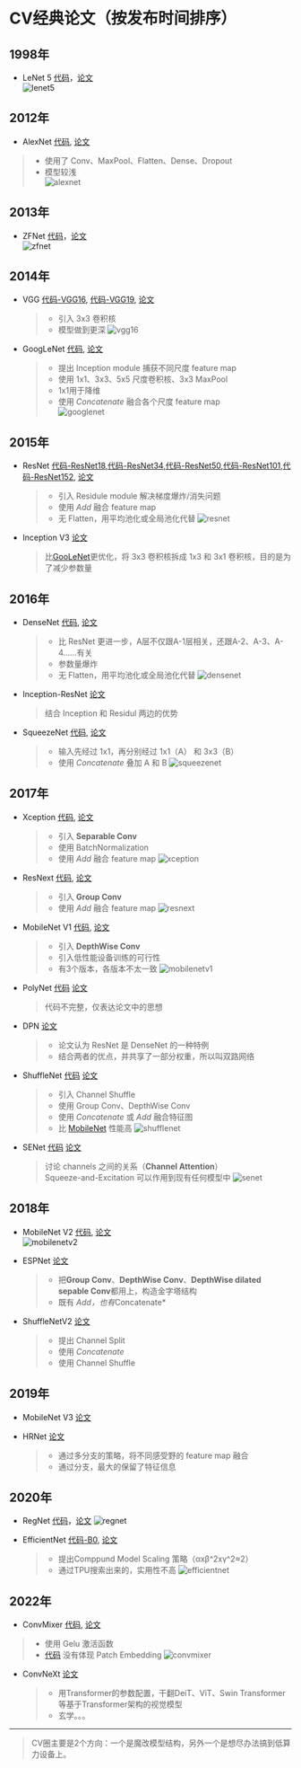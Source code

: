 # CV经典论文（按发布时间排序）

## 1998年
- LeNet 5 [代码](convnets/let5.py)，[论文](https://ieeexplore.ieee.org/document/726791)  
![lenet5](convnets/architectures/lenet5_model.png)

## 2012年
- AlexNet [代码](convnets/alexnet.py), [论文](https://proceedings.neurips.cc/paper/2012/file/c399862d3b9d6b76c8436e924a68c45b-Paper.pdf)   
> - 使用了 Conv、MaxPool、Flatten、Dense、Dropout 
> - 模型较浅  
![alexnet](convnets/architectures/alexnet_model.png)

## 2013年
- ZFNet [代码](convnets/zfnet.py)，[论文](https://arxiv.org/pdf/1311.2901.pdf)  
![zfnet](convnets/architectures/zfnet_model.png)

## 2014年
- VGG [代码-VGG16](convnets/vgg16.py), [代码-VGG19](convnets/vgg19.py), [论文](https://arxiv.org/pdf/1409.1556.pdf)
  > - 引入 3x3 卷积核
  > - 模型做到更深
![vgg16](convnets/architectures/vgg19_model.png)

- GoogLeNet [代码](convnets/googlenet.py), [论文](https://arxiv.org/abs/1409.4842)
  > - 提出 Inception module 捕获不同尺度 feature map   
  > - 使用 1x1、3x3、5x5 尺度卷积核、3x3 MaxPool   
  > - 1x1用于降维  
  > - 使用 *Concatenate* 融合各个尺度 feature map  
![googlenet](convnets/architectures/googlenet_model.png)

## 2015年
- ResNet [代码-ResNet18](convnets/Resnet18.py),[代码-ResNet34](convnets/Resnet34.py),[代码-ResNet50](convnets/Resnet50.py),[代码-ResNet101](convnets/Resnet101.py),[代码-ResNet152](convnets/Resnet152.py), [论文](https://arxiv.org/abs/1512.03385)
  > - 引入 Residule module 解决梯度爆炸/消失问题 
  > - 使用 *Add* 融合 feature map
  > - 无 Flatten，用平均池化或全局池化代替
![resnet](convnets/architectures/resnet34_model.png)

- Inception V3 [论文](https://arxiv.org/abs/1512.00567)
  > 比[GooLeNet](convnets/googlenet.py)更优化，将 3x3 卷积核拆成 1x3 和 3x1 卷积核，目的是为了减少参数量

## 2016年
- DenseNet [代码](convnets/densenet121.py), [论文](https://arxiv.org/abs/1608.06993) 
  > - 比 ResNet 更进一步，A层不仅跟A-1层相关，还跟A-2、A-3、A-4……有关    
  > - 参数量爆炸
  > - 无 Flatten，用平均池化或全局池化代替
![densenet](convnets/architectures/densenet121_model.png)
  
- Inception-ResNet [论文](https://arxiv.org/abs/1602.07261)
  > 结合 Inception 和 Residul 两边的优势
- SqueezeNet [代码](convnets/squeezenet.py), [论文](https://arxiv.org/abs/1602.07360)
  > - 输入先经过 1x1，再分别经过 1x1（A） 和 3x3（B）  
  > - 使用 *Concatenate* 叠加 A 和 B
![squeezenet](convnets/architectures/squeezenet_model.png)

## 2017年
- Xception [代码](convnets/xception.py), [论文](https://arxiv.org/abs/1610.02357)
  > - 引入 **Separable Conv**  
  > - 使用 BatchNormalization
  > - 使用 *Add* 融合 feature map
![xception](convnets/architectures/xception_model.png)

- ResNext [代码](convnets/resnext50.py), [论文](https://arxiv.org/abs/1611.05431v2)
  > - 引入 **Group Conv**
  > - 使用 *Add* 融合 feature map
![resnext](convnets/architectures/resnext_model.png)

- MobileNet V1 [代码](convnets/mobilenetv1.py), [论文](https://arxiv.org/abs/1704.04861v1)
  > - 引入 **DepthWise Conv**
  > - 引入低性能设备训练的可行性  
  > - 有3个版本，各版本不太一致
![mobilenetv1](convnets/architectures/mobilenetv1_model.png)

- PolyNet [代码](convnets/polynet.py) [论文](https://arxiv.org/abs/1611.05725)
  > 代码不完整，仅表达论文中的思想

- DPN [论文](https://arxiv.org/abs/1707.01629)
  > - 论文认为 ResNet 是 DenseNet 的一种特例  
  > - 结合两者的优点，并共享了一部分权重，所以叫双路网络

- ShuffleNet [代码](convnets/shufflenet.py) [论文](https://arxiv.org/abs/1707.01083)
  > - 引入 Channel Shuffle
  > - 使用 Group Conv、DepthWise Conv
  > - 使用 *Concatenate* 或 *Add* 融合特征图  
  > - 比 [MobileNet](convnets/mobilenetv1.py) 性能高
![shufflenet](convnets/architectures/shufflenet_model.png)

- SENet [代码](convnets/senet.py) [论文](https://arxiv.org/abs/1709.01507)
  > 讨论 channels 之间的关系（**Channel Attention**）  
  > Squeeze-and-Excitation 可以作用到现有任何模型中
![senet](convnets/architectures/senet_model.png)

## 2018年
- MobileNet V2 [代码](convnets/mobilenetv2.py), [论文](https://arxiv.org/abs/1801.04381)  
![mobilenetv2](convnets/architectures/mobilenetv2_model.png)

- ESPNet [论文](https://arxiv.org/pdf/1803.06815.pdf)
  > - 把**Group Conv**、**DepthWise Conv**、**DepthWise dilated sepable Conv**都用上，构造金字塔结构
  > - 既有 *Add，也有*Concatenate*

- ShuffleNetV2 [论文](https://arxiv.org/pdf/1807.11164.pdf)
  > - 提出 Channel Split
  > - 使用 *Concatenate*
  > - 使用 Channel Shuffle

## 2019年
- MobileNet V3 [论文](https://arxiv.org/abs/1905.02244)
  
- HRNet [论文](https://arxiv.org/pdf/1904.04514.pdf)
  > - 通过多分支的策略，将不同感受野的 feature map 融合
  > - 通过分支，最大的保留了特征信息

## 2020年
- RegNet [代码](convnets/regnet.py)，[论文](https://arxiv.org/pdf/2003.13678.pdf)
![regnet](convnets/architectures/regnet_model.png)

- EfficientNet [代码-B0](convnets/efficientnet.py), [论文](https://arxiv.org/abs/2104.00298v3)
  > - 提出Comppund Model Scaling 策略（αxβ^2xγ^2≈2）
  > - 通过TPU搜索出来的，实用性不高
![efficientnet](convnets/architectures/efficientnetb0_model.png)

## 2022年
- ConvMixer [代码](convnets/convmixer.py), [论文](https://openreview.net/pdf?id=TVHS5Y4dNvM)
> - 使用 Gelu 激活函数
> - [代码](convnets/convmixer.py) 没有体现 Patch Embedding
![convmixer](convnets/architectures/convmixer_model.png)

- ConvNeXt [论文](https://arxiv.org/abs/2201.03545)
  > - 用Transformer的参数配置，干翻DeiT、ViT、Swin Transformer等基于Transformer架构的视觉模型
  > - 玄学。。。

----
> CV圈主要是2个方向：一个是魔改模型结构，另外一个是想尽办法搞到低算力设备上。
